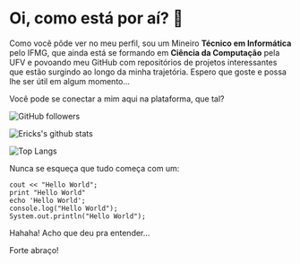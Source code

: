 # Oi, como está por aí? 👋

Como você pôde ver no meu perfil, sou um Mineiro **Técnico em Informática** pelo IFMG, que ainda está se formando em **Ciência da Computação** pela UFV e povoando meu GitHub com repositórios de projetos interessantes que estão surgindo ao longo da minha trajetória. Espero que goste e possa lhe ser útil em algum momento...

Você pode se conectar a mim aqui na plataforma, que tal?

![GitHub followers](https://img.shields.io/github/followers/erickfigueiredo?style=social)

![Ericks's github stats](https://github-readme-stats.vercel.app/api?username=erickfigueiredo&count_private=true&show_icons=true&theme=dracula)

![Top Langs](https://github-readme-stats.vercel.app/api/top-langs/?username=erickfigueiredo&layout=compact&theme=dark)

Nunca se esqueça que tudo começa com um:

~~~~
cout << "Hello World";
print "Hello World"
echo 'Hello World';
console.log("Hello World");
System.out.println("Hello World");
~~~~
Hahaha! Acho que deu pra entender...

Forte abraço!
